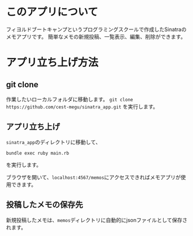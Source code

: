 # このアプリについて
  フィヨルドブートキャンプというプログラミングスクールで作成したSinatraのメモアプリです。
  簡単なメモの新規投稿、一覧表示、編集、削除ができます。
# アプリ立ち上げ方法
## git clone
作業したいローカルフォルダに移動します。
`git clone https://github.com/cest-megu/sinatra_app.git`
を実行します。

## アプリ立ち上げ
`sinatra_app`のディレクトリに移動して、
```
bundle exec ruby main.rb
```
を実行します。

ブラウザを開いて、`localhost:4567/memos`にアクセスできればメモアプリが使用できます。

## 投稿したメモの保存先
  新規投稿したメモは、`memos`ディレクトリに自動的にjsonファイルとして保存されます。
